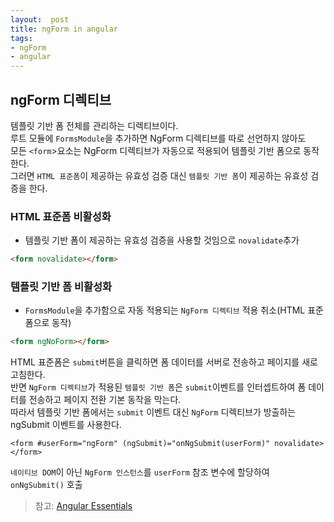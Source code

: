 ```yaml
---
layout:  post
title: ngForm in angular
tags:
- ngForm
- angular
---
```


## ngForm 디렉티브
템플릿 기반 폼 전체를 관리하는 디렉티브이다.  
루트 모듈에 `FormsModule`을 추가하면 NgForm 디렉티브를 따로 선언하지 않아도  
모든 `<form`>요소는 NgForm 디렉티브가 자동으로 적용되어 템플릿 기반 폼으로 동작한다.  
그러면 `HTML 표준폼`이 제공하는 유효성 검증 대신 `템플릿 기반 폼`이 제공하는 유효성 검증을 한다.

### HTML 표준폼 비활성화
- 템플릿 기반 폼이 제공하는 유효성 검증을 사용할 것임으로 `novalidate`추가
```html
<form novalidate></form>
```
### 템플릿 기반 폼 비활성화
- `FormsModule`을 추가함으로 자동 적용되는 `NgForm 디렉티브` 적용 취소(HTML 표준폼으로 동작)
```html
<form ngNoForm></form>
```

HTML 표준폼은 `submit`버튼을 클릭하면 폼 데이터를 서버로 전송하고 페이지를 새로고침한다.  
반면 `NgForm 디렉티브`가 적용된 `템플릿 기반 폼`은 `submit`이벤트를 인터셉트하여 폼 데이터를 전송하고 페이지 전환 기본 동작을 막는다.  
따라서 템플릿 기반 폼에서는 `submit` 이벤트 대신 `NgForm` 디렉티브가 방출하는 ngSubmit 이벤트를 사용한다.
```angular2html
<form #userForm="ngForm" (ngSubmit)="onNgSubmit(userForm)" novalidate></form>
```
`네이티브 DOM`이 아닌 `NgForm 인스턴스`를 `userForm` 참조 변수에 할당하여 `onNgSubmit()` 호출

> 참고: [Angular Essentials](http://www.yes24.com/Product/Goods/62063090)
